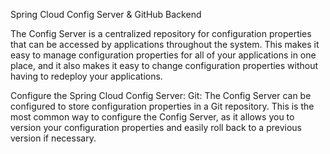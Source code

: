 Spring Cloud Config Server & GitHub Backend

The Config Server is a centralized repository for configuration properties that can be accessed by applications throughout the system. This makes it easy to manage configuration properties for all of your applications in one place, and it also makes it easy to change configuration properties without having to redeploy your applications.

Configure the Spring Cloud Config Server: Git: The Config Server can be configured to store configuration properties in a Git repository. This is the most common way to configure the Config Server, as it allows you to version your configuration properties and easily roll back to a previous version if necessary.
